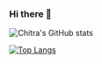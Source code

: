 ### Hi there 👋

![Chitra's GitHub stats](https://github-readme-stats.vercel.app/api?username=chitrason&show_icons=true&theme=radical)

[![Top Langs](https://github-readme-stats.vercel.app/api/top-langs/?username=chitrason&layout=compact)](https://github.com/chitrason/github-readme-stats)

<!--
**chitrason/chitrason** is a ✨ _special_ ✨ repository because its `README.md` (this file) appears on your GitHub profile.

Here are some ideas to get you started:

- 🔭 I’m currently working on ...
- 🌱 I’m currently learning ...
- 👯 I’m looking to collaborate on ...
- 🤔 I’m looking for help with ...
- 💬 Ask me about ...
- 📫 How to reach me: ...
- 😄 Pronouns: ...
- ⚡ Fun fact: ...
-->
